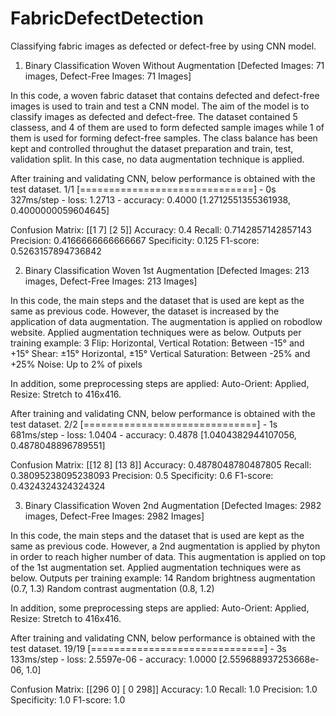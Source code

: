 # FabricDefectDetection
Classifying fabric images as defected or defect-free by using CNN model. 


1. Binary Classification Woven Without Augmentation [Defected Images: 71 images, Defect-Free Images: 71 Images]

In this code, a woven fabric dataset that contains defected and defect-free images is used to train and test a CNN model. 
The aim of the model is to classify images as defected and defect-free. 
The dataset contained 5 classess, and 4 of them are used to form defected sample images while 1 of them is used for forming defect-free samples. 
The class balance has been kept and controlled throughut the dataset preparation and train, test, validation split. 
In this case, no data augmentation technique is applied. 

After training and validating CNN, below performance is obtained with the test dataset. 
1/1 [==============================] - 0s 327ms/step - loss: 1.2713 - accuracy: 0.4000
[1.2712551355361938, 0.4000000059604645]

Confusion Matrix:
[[1 7]
 [2 5]]
Accuracy: 0.4
Recall: 0.7142857142857143
Precision: 0.4166666666666667
Specificity: 0.125
F1-score: 0.5263157894736842


2. Binary Classification Woven 1st Augmentation [Defected Images: 213 images, Defect-Free Images: 213 Images]

In this code, the main steps and the dataset that is used are kept as the same as previous code. However, the dataset is increased by the application of data augmentation. 
The augmentation is applied on robodlow website. 
Applied augmentation techniques were as below. 
  Outputs per training example: 3
  Flip: Horizontal, Vertical
  Rotation: Between -15° and +15°
  Shear: ±15° Horizontal, ±15° Vertical
  Saturation: Between -25% and +25%
  Noise: Up to 2% of pixels

In addition, some preprocessing steps are applied: Auto-Orient: Applied, Resize: Stretch to 416x416.

After training and validating CNN, below performance is obtained with the test dataset. 
2/2 [==============================] - 1s 681ms/step - loss: 1.0404 - accuracy: 0.4878
[1.0404382944107056, 0.4878048896789551]

Confusion Matrix:
[[12  8]
 [13  8]]
Accuracy: 0.4878048780487805
Recall: 0.38095238095238093
Precision: 0.5
Specificity: 0.6
F1-score: 0.4324324324324324

3. Binary Classification Woven 2nd Augmentation [Defected Images: 2982 images, Defect-Free Images: 2982 Images]

In this code, the main steps and the dataset that is used are kept as the same as previous code. 
However, a 2nd augmentation is applied by phyton in order to reach higher number of data. This augmentation is applied on top of the 1st augmentation set.
Applied augmentation techniques were as below. 
  Outputs per training example: 14
  Random brightness augmentation (0.7, 1.3)
  Random contrast augmentation (0.8, 1.2)

In addition, some preprocessing steps are applied: Auto-Orient: Applied, Resize: Stretch to 416x416.

After training and validating CNN, below performance is obtained with the test dataset. 
19/19 [==============================] - 3s 133ms/step - loss: 2.5597e-06 - accuracy: 1.0000
[2.559688937253668e-06, 1.0]

Confusion Matrix:
[[296   0]
 [  0 298]]
Accuracy: 1.0
Recall: 1.0
Precision: 1.0
Specificity: 1.0
F1-score: 1.0

